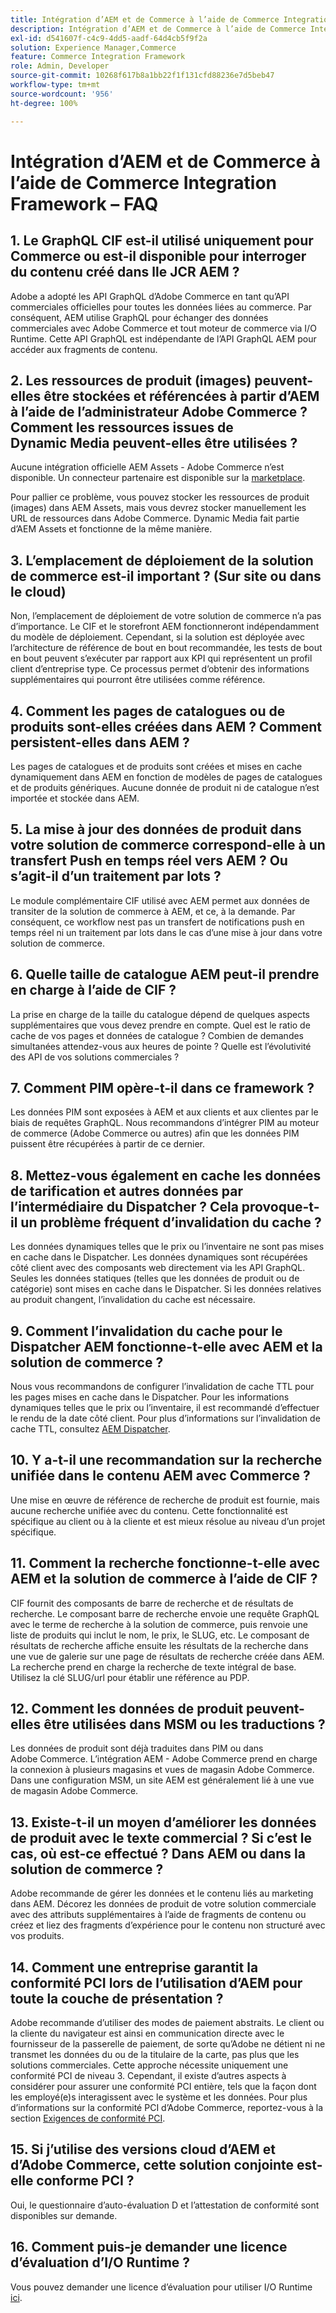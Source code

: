```yaml
---
title: Intégration d’AEM et de Commerce à l’aide de Commerce Integration Framework – FAQ
description: Intégration d’AEM et de Commerce à l’aide de Commerce Integration Framework – FAQ
exl-id: d541607f-c4c9-4dd5-aadf-64d4cb5f9f2a
solution: Experience Manager,Commerce
feature: Commerce Integration Framework
role: Admin, Developer
source-git-commit: 10268f617b8a1bb22f1f131cfd88236e7d5beb47
workflow-type: tm+mt
source-wordcount: '956'
ht-degree: 100%

---
```


# Intégration d’AEM et de Commerce à l’aide de Commerce Integration Framework – FAQ

## 1. Le GraphQL CIF est-il utilisé uniquement pour Commerce ou est-il disponible pour interroger du contenu créé dans lle JCR AEM ?

Adobe a adopté les API GraphQL d’Adobe Commerce en tant qu’API commerciales officielles pour toutes les données liées au commerce. Par conséquent, AEM utilise GraphQL pour échanger des données commerciales avec Adobe Commerce et tout moteur de commerce via I/O Runtime. Cette API GraphQL est indépendante de l’API GraphQL AEM pour accéder aux fragments de contenu.

## 2. Les ressources de produit (images) peuvent-elles être stockées et référencées à partir d’AEM à l’aide de l’administrateur Adobe Commerce ? Comment les ressources issues de Dynamic Media peuvent-elles être utilisées ?

Aucune intégration officielle AEM Assets - Adobe Commerce n’est disponible. Un connecteur partenaire est disponible sur la [marketplace](https://marketplace.magento.com/partner/bounteous_ecomm).

Pour pallier ce problème, vous pouvez stocker les ressources de produit (images) dans AEM Assets, mais vous devrez stocker manuellement les URL de ressources dans Adobe Commerce. Dynamic Media fait partie d’AEM Assets et fonctionne de la même manière.

## 3. L’emplacement de déploiement de la solution de commerce est-il important ? (Sur site ou dans le cloud)

Non, l’emplacement de déploiement de votre solution de commerce n’a pas d’importance. Le CIF et le storefront AEM fonctionneront indépendamment du modèle de déploiement. Cependant, si la solution est déployée avec l’architecture de référence de bout en bout recommandée, les tests de bout en bout peuvent s’exécuter par rapport aux KPI qui représentent un profil client d’entreprise type. Ce processus permet d’obtenir des informations supplémentaires qui pourront être utilisées comme référence.

## 4. Comment les pages de catalogues ou de produits sont-elles créées dans AEM ? Comment persistent-elles dans AEM ?

Les pages de catalogues et de produits sont créées et mises en cache dynamiquement dans AEM en fonction de modèles de pages de catalogues et de produits génériques. Aucune donnée de produit ni de catalogue n’est importée et stockée dans AEM.

## 5. La mise à jour des données de produit dans votre solution de commerce correspond-elle à un transfert Push en temps réel vers AEM ? Ou s’agit-il d’un traitement par lots ?

Le module complémentaire CIF utilisé avec AEM permet aux données de transiter de la solution de commerce à AEM, et ce, à la demande. Par conséquent, ce workflow nest pas un transfert de notifications push en temps réel ni un traitement par lots dans le cas d’une mise à jour dans votre solution de commerce.

## 6. Quelle taille de catalogue AEM peut-il prendre en charge à l’aide de CIF ?

La prise en charge de la taille du catalogue dépend de quelques aspects supplémentaires que vous devez prendre en compte. Quel est le ratio de cache de vos pages et données de catalogue ? Combien de demandes simultanées attendez-vous aux heures de pointe ? Quelle est l’évolutivité des API de vos solutions commerciales ?

## 7. Comment PIM opère-t-il dans ce framework ?

Les données PIM sont exposées à AEM et aux clients et aux clientes par le biais de requêtes GraphQL. Nous recommandons d’intégrer PIM au moteur de commerce (Adobe Commerce ou autres) afin que les données PIM puissent être récupérées à partir de ce dernier.

## 8. Mettez-vous également en cache les données de tarification et autres données par l’intermédiaire du Dispatcher ? Cela provoque-t-il un problème fréquent d’invalidation du cache ?

Les données dynamiques telles que le prix ou l’inventaire ne sont pas mises en cache dans le Dispatcher. Les données dynamiques sont récupérées côté client avec des composants web directement via les API GraphQL. Seules les données statiques (telles que les données de produit ou de catégorie) sont mises en cache dans le Dispatcher. Si les données relatives au produit changent, l’invalidation du cache est nécessaire.

## 9. Comment l’invalidation du cache pour le Dispatcher AEM fonctionne-t-elle avec AEM et la solution de commerce ?

Nous vous recommandons de configurer l’invalidation de cache TTL pour les pages mises en cache dans le Dispatcher. Pour les informations dynamiques telles que le prix ou l’inventaire, il est recommandé d’effectuer le rendu de la date côté client. Pour plus d’informations sur l’invalidation de cache TTL, consultez [AEM Dispatcher](https://experienceleague.adobe.com/docs/experience-cloud-kcs/kbarticles/KA-17458.html?lang=fr).

## 10. Y a-t-il une recommandation sur la recherche unifiée dans le contenu AEM avec Commerce ?

Une mise en œuvre de référence de recherche de produit est fournie, mais aucune recherche unifiée avec du contenu. Cette fonctionnalité est spécifique au client ou à la cliente et est mieux résolue au niveau d’un projet spécifique.

## 11. Comment la recherche fonctionne-t-elle avec AEM et la solution de commerce à l’aide de CIF ?

CIF fournit des composants de barre de recherche et de résultats de recherche. Le composant barre de recherche envoie une requête GraphQL avec le terme de recherche à la solution de commerce, puis renvoie une liste de produits qui inclut le nom, le prix, le SLUG, etc. Le composant de résultats de recherche affiche ensuite les résultats de la recherche dans une vue de galerie sur une page de résultats de recherche créée dans AEM. La recherche prend en charge la recherche de texte intégral de base. Utilisez la clé SLUG/url pour établir une référence au PDP.

## 12. Comment les données de produit peuvent-elles être utilisées dans MSM ou les traductions ?

Les données de produit sont déjà traduites dans PIM ou dans Adobe Commerce. L’intégration AEM - Adobe Commerce prend en charge la connexion à plusieurs magasins et vues de magasin Adobe Commerce. Dans une configuration MSM, un site AEM est généralement lié à une vue de magasin Adobe Commerce.

## 13. Existe-t-il un moyen d’améliorer les données de produit avec le texte commercial ? Si c’est le cas, où est-ce effectué ? Dans AEM ou dans la solution de commerce ?

Adobe recommande de gérer les données et le contenu liés au marketing dans AEM. Décorez les données de produit de votre solution commerciale avec des attributs supplémentaires à l’aide de fragments de contenu ou créez et liez des fragments d’expérience pour le contenu non structuré avec vos produits.

## 14. Comment une entreprise garantit la conformité PCI lors de l’utilisation d’AEM pour toute la couche de présentation ?

Adobe recommande d’utiliser des modes de paiement abstraits. Le client ou la cliente du navigateur est ainsi en communication directe avec le fournisseur de la passerelle de paiement, de sorte qu’Adobe ne détient ni ne transmet les données du ou de la titulaire de la carte, pas plus que les solutions commerciales. Cette approche nécessite uniquement une conformité PCI de niveau 3. Cependant, il existe d’autres aspects à considérer pour assurer une conformité PCI entière, tels que la façon dont les employé(e)s interagissent avec le système et les données. Pour plus d’informations sur la conformité PCI d’Adobe Commerce, reportez-vous à la section [Exigences de conformité PCI](https://business.adobe.com/fr/products/magento/pci-compliance.html).

## 15. Si j’utilise des versions cloud d’AEM et d’Adobe Commerce, cette solution conjointe est-elle conforme PCI ?

Oui, le questionnaire d’auto-évaluation D et l’attestation de conformité sont disponibles sur demande.

## 16. Comment puis-je demander une licence d’évaluation d’I/O Runtime ?

Vous pouvez demander une licence d’évaluation pour utiliser I/O Runtime [ici](https://adobeio.typeform.com/to/obqgRm).
